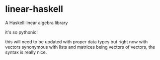 # linear-haskell
A Haskell linear algebra library

it's so pythonic!

this will need to be updated with proper data types but right now with vectors synonymous with lists and matrices being vectors of vectors, the syntax is really nice.
